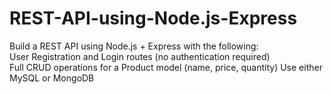 # REST-API-using-Node.js-Express
Build a REST API using Node.js + Express with the following:  
User Registration and Login routes (no authentication required)  
Full CRUD operations for a Product model (name, price, quantity) 
Use either MySQL or MongoDB
